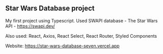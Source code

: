 Star Wars Database project
---------------------------

My first project using Typescript.
Used SWAPI database - The Star Wars API - https://swapi.dev/

Also used: React, Axios, React Select, React Router, Styled Components

Website:
https://star-wars-database-seven.vercel.app
